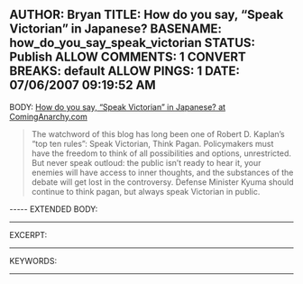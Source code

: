 AUTHOR: Bryan
TITLE: How do you say, “Speak Victorian” in Japanese?
BASENAME: how_do_you_say_speak_victorian
STATUS: Publish
ALLOW COMMENTS: 1
CONVERT BREAKS: __default__
ALLOW PINGS: 1
DATE: 07/06/2007 09:19:52 AM
-----
BODY:
<a title="How do you say, “Speak Victorian” in Japanese? at ComingAnarchy.com" href="http://cominganarchy.com/2007/07/01/how-to-you-say-speak-victorian-in-japanese/">How do you say, “Speak Victorian” in Japanese? at ComingAnarchy.com</a>

<blockquote>The watchword of this blog has long been one of Robert D. Kaplan’s “top ten rules”: Speak Victorian, Think Pagan. Policymakers must have the freedom to think of all possibilities and options, unrestricted. But never speak outloud: the public isn’t ready to hear it, your enemies will have access to inner thoughts, and the substances of the debate will get lost in the controversy. Defense Minister Kyuma should continue to think pagan, but always speak Victorian in public.</blockquote>
-----
EXTENDED BODY:

-----
EXCERPT:

-----
KEYWORDS:

-----


